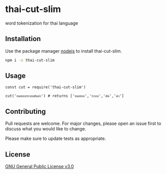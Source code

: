 # thai-cut-slim
word tokenization for thai language

## Installation

Use the package manager [nodejs](https://nodejs.org/en/) to install thai-cut-slim.

```bash
npm i -s thai-cut-slim
```

## Usage

```nodejs
const cut = require('thai-cut-slim')

cut('ทดสอบระบบตัดคำ') # returns ['ทดสอบ','ระบบ','ตัด','คำ']
```

## Contributing
Pull requests are welcome. For major changes, please open an issue first to discuss what you would like to change.

Please make sure to update tests as appropriate.

## License
[GNU General Public License v3.0](https://choosealicense.com/licenses/gpl-3.0/)